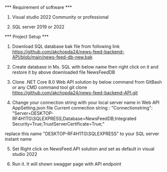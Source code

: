 *** Requirement of software ***
1. Visual studio 2022 Community or professional 

2. SQL server 2019 or 2022

*** Project Setup ***
1. Download SQL database bak file from following link
https://github.com/akchopda24/news-feed-backend-API/blob/main/news-feed-db-new.bak

2. Create database in Ms. SQL with below name then right click on it and restore it by above downloaded file
NewsFeedDB

3. Clone .NET Core 8.0 Web API solution by below command from GitBash or any CMD command tool
   git clone https://github.com/akchopda24/news-feed-backend-API.git

4. Change your connection string with your local server name in Web API AppSetting.json file
Current connection string : "Connectionstring": "Server=DESKTOP-RF4H1TG\\SQLEXPRESS;Database=NewsFeedDB;Integrated Security=True;TrustServerCertificate=True;"

replace this name "DESKTOP-RF4H1TG\\SQLEXPRESS" to your SQL server instant name

5. Set Right click on NewsFeed.API solution and set as default in visual studio 2022

6. Run it. It will shown swagger page with API endpoint

